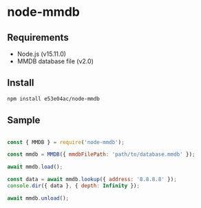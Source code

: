 # node-mmdb

## Requirements

- Node.js (v15.11.0)
- MMDB database file (v2.0)

## Install

~~~~~ sh
npm install e53e04ac/node-mmdb
~~~~~

## Sample

~~~~~ js

const { MMDB } = require('node-mmdb');

const mmdb = MMDB({ mmdbFilePath: 'path/to/database.mmdb' });

await mmdb.load();

const data = await mmdb.lookup({ address: '8.8.8.8' });
console.dir({ data }, { depth: Infinity });

await mmdb.unload();

~~~~~

